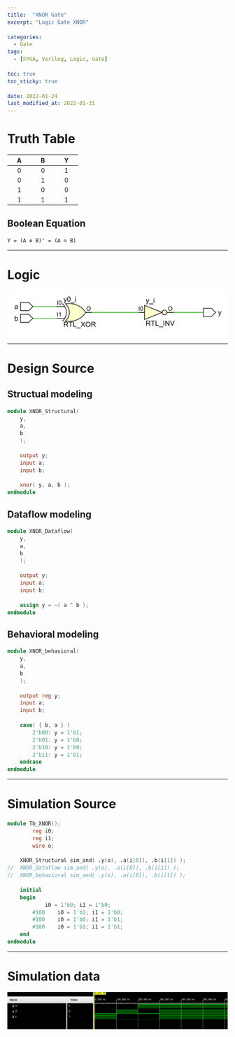 ```yaml
---
title:  "XNOR Gate"
excerpt: "Logic Gate XNOR"

categories:
  - Gate
tags:
  - [FPGA, Verilog, Logic, Gate]

toc: true
toc_sticky: true
 
date: 2022-01-24
last_modified_at: 2022-01-31
---
```


# Truth Table

| &nbsp; &nbsp; A &nbsp; &nbsp; | &nbsp; &nbsp; B &nbsp; &nbsp; | &nbsp; &nbsp; Y &nbsp; &nbsp; |
|:---:|:---:|:---:|
|  0  |  0  |  1  |
|  0  |  1  |  0  |
|  1  |  0  |  0  |
|  1  |  1  |  1  |

## Boolean Equation

	Y = (A ⊕ B)' = (A ⊙ B) 

---

# Logic

![XNOR](/images/2022-01-24-XNOR_GATE/gate.png)

---

# Design Source

## Structual modeling

```verilog
module XNOR_Structural(
	y,
	a,
	b
	);
     
	output y;
	input a;
	input b;

	xnor( y, a, b );
endmodule
```

## Dataflow modeling

```verilog
module XNOR_Dataflow(
	y,
	a,
	b
	);
     
	output y;
	input a;
	input b;

	assign y = ~( a ^ b );
endmodule
```

## Behavioral modeling

```verilog
module XNOR_behavioral(
	y,
	a,
	b
	);
     
	output reg y;
	input a;
	input b;

	case( { b, a } )
		2'b00: y = 1'b1;
		2'b01: y = 1'b0;
		2'b10: y = 1'b0;
		2'b11: y = 1'b1;
	endcase
endmodule
```
---

# Simulation Source

```verilog
module Tb_XNOR();
     	reg i0;
        reg i1;
     	wire o;

	XNOR_Structural sim_and( .y(o), .a(i[0]), .b(i[1]) );
//	XNOR_Dataflow sim_and( .y(o), .a(i[0]), .b(i[1]) );
//	XNOR_behavioral sim_and( .y(o), .a(i[0]), .b(i[1]) );

	initial
	begin
			i0 = 1'b0; i1 = 1'b0;
		#100	i0 = 1'b1; i1 = 1'b0;
		#100 	i0 = 1'b0; i1 = 1'b1;
		#100 	i0 = 1'b1; i1 = 1'b1;
	end
endmodule
```
---

# Simulation data

![Tb_XNOR](/images/2022-01-24-XNOR_GATE/tb.png)
